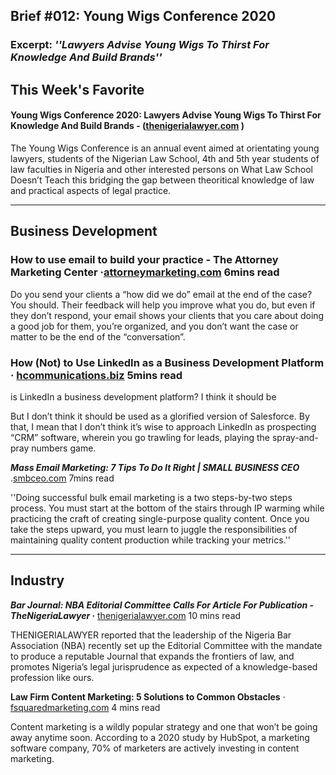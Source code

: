 
## Brief #012: Young Wigs Conference 2020

### Excerpt: *''Lawyers Advise Young Wigs To Thirst For Knowledge And Build Brands''* 

## This Week's Favorite

#### Young Wigs Conference 2020: Lawyers Advise Young Wigs To Thirst For Knowledge And Build Brands - ([thenigerialawyer.com](https://thenigerialawyer.com/young-wigs-conference-2020-lawyers-advise-young-wigs-to-thirst-for-knowledge-and-build-brands/) ) 

The Young Wigs Conference is an annual event aimed at orientating young lawyers, students of the Nigerian Law School, 4th and 5th year students of law faculties in Nigeria and other interested persons on What Law School Doesn’t Teach this bridging the gap between theoritical knowledge of law and practical aspects of legal practice.

----

## Business Development

### How to use email to build your practice - The Attorney Marketing Center ·[attorneymarketing.com](https://www.attorneymarketing.com/2021/03/04/how-to-use-email-to-build-your-practice/) 6mins read

Do you send your clients a “how did we do” email at the end of the case? You should. Their feedback will help you improve what you do, but even if they don’t respond, your email shows your clients that you care about doing a good job for them, you’re organized, and you don’t want the case or matter to be the end of the “conversation”.

### How (Not) to Use LinkedIn as a Business Development Platform · [hcommunications.biz](https://www.hcommunications.biz/blog/how-not-to-use-linkedin-as-a-business-development-platform) 5mins read

is LinkedIn a business development platform? I think it should be

But I don’t think it should be used as a glorified version of Salesforce. By that, I mean that I don’t think it’s wise to approach LinkedIn as prospecting “CRM” software, wherein you go trawling for leads, playing the spray-and-pray numbers game.

***Mass Email Marketing: 7 Tips To Do It Right | SMALL BUSINESS CEO*** .[smbceo.com](http://www.smbceo.com/2021/02/23/mass-email-marketing-7-tips-to-do-it-right/) 7mins read

''Doing successful bulk email marketing is a two steps-by-two steps process. You must start at the bottom of the stairs through IP warming while practicing the craft of creating single-purpose quality content. Once you take the steps upward, you must learn to juggle the responsibilities of maintaining quality content production while tracking your metrics.''


----

## Industry

***Bar Journal: NBA Editorial Committee Calls For Article For Publication - TheNigeriaLawyer* ·** [thenigerialawyer.com](https://thenigerialawyer.com/bar-journal-nba-editorial-committee-calls-for-article-for-publication/) 10 mins read

THENIGERIALAWYER reported that the leadership of the Nigeria Bar Association (NBA) recently set up the Editorial Committee with the mandate to produce a reputable Journal that expands the frontiers of law, and promotes Nigeria’s legal jurisprudence as expected of a knowledge-based profession like ours.

**Law Firm Content Marketing: 5 Solutions to Common Obstacles** · [fsquaredmarketing.com](https://fsquaredmarketing.com/law-firm-content-marketing-solutions-to-common-obstacles/) 4 mins read

Content marketing is a wildly popular strategy and one that won’t be going away anytime soon. According to a 2020 study by HubSpot, a marketing software company, 70% of marketers are actively investing in content marketing.










